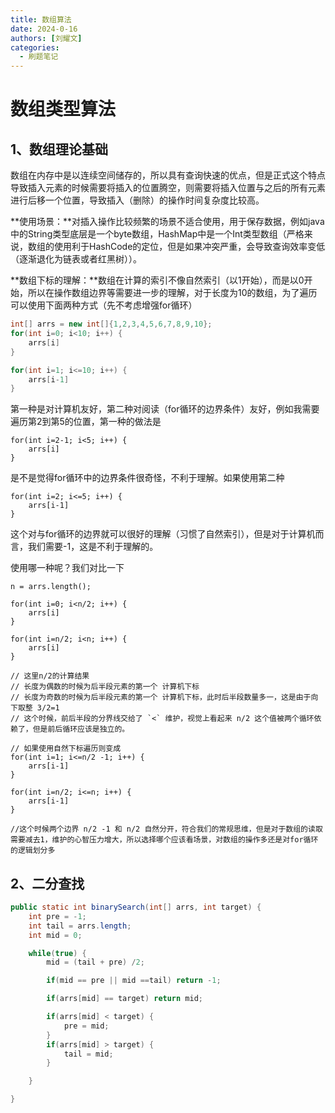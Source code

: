 ```yaml
---
title: 数组算法
date: 2024-0-16
authors: [刘耀文]
categories:
  - 刷题笔记
---
```


# 数组类型算法

## 1、数组理论基础

数组在内存中是以连续空间储存的，所以具有查询快速的优点，但是正式这个特点导致插入元素的时候需要将插入的位置腾空，则需要将插入位置与之后的所有元素进行后移一个位置，导致插入（删除）的操作时间复杂度比较高。

**使用场景：**对插入操作比较频繁的场景不适合使用，用于保存数据，例如java中的String类型底层是一个byte数组，HashMap中是一个Int类型数组（严格来说，数组的使用利于HashCode的定位，但是如果冲突严重，会导致查询效率变低（逐渐退化为链表或者红黑树））。

**数组下标的理解：**数组在计算的索引不像自然索引（以1开始），而是以0开始，所以在操作数组边界等需要进一步的理解，对于长度为10的数组，为了遍历可以使用下面两种方式（先不考虑增强for循环）

```java
int[] arrs = new int[]{1,2,3,4,5,6,7,8,9,10};
for(int i=0; i<10; i++) {
    arrs[i]
}

for(int i=1; i<=10; i++) {
    arrs[i-1]
}
```

第一种是对计算机友好，第二种对阅读（for循环的边界条件）友好，例如我需要遍历第2到第5的位置，第一种的做法是

```
for(int i=2-1; i<5; i++) {
    arrs[i]
}
```

是不是觉得for循环中的边界条件很奇怪，不利于理解。如果使用第二种

```
for(int i=2; i<=5; i++) {
    arrs[i-1]
}
```

这个对与for循环的边界就可以很好的理解（习惯了自然索引），但是对于计算机而言，我们需要-1，这是不利于理解的。

使用哪一种呢？我们对比一下

```
n = arrs.length();

for(int i=0; i<n/2; i++) {
    arrs[i]
}

for(int i=n/2; i<n; i++) {
    arrs[i]
}

// 这里n/2的计算结果
// 长度为偶数的时候为后半段元素的第一个 计算机下标
// 长度为奇数的时候为后半段元素的第一个 计算机下标，此时后半段数量多一，这是由于向下取整 3/2=1
// 这个时候，前后半段的分界线交给了 `<` 维护，视觉上看起来 n/2 这个值被两个循环依赖了，但是前后循环应该是独立的。

// 如果使用自然下标遍历则变成
for(int i=1; i<=n/2 -1; i++) {
    arrs[i-1]
}

for(int i=n/2; i<=n; i++) {
    arrs[i-1]
}

//这个时候两个边界 n/2 -1 和 n/2 自然分开，符合我们的常规思维，但是对于数组的读取需要减去1，维护的心智压力增大，所以选择哪个应该看场景，对数组的操作多还是对for循环的逻辑划分多
```

## 2、二分查找

```java
public static int binarySearch(int[] arrs, int target) {
    int pre = -1;
    int tail = arrs.length;
    int mid = 0;

    while(true) {
        mid = (tail + pre) /2;

        if(mid == pre || mid ==tail) return -1;

        if(arrs[mid] == target) return mid;

        if(arrs[mid] < target) {
            pre = mid;
        }
        if(arrs[mid] > target) {
            tail = mid;
        }

    }

}
```